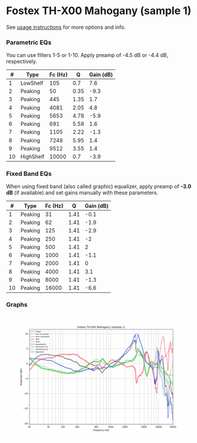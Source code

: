 # Fostex TH-X00 Mahogany (sample 1)
See [usage instructions](https://github.com/jaakkopasanen/AutoEq#usage) for more options and info.

### Parametric EQs
You can use filters 1-5 or 1-10. Apply preamp of -4.5 dB or -4.4 dB, respectively.

|   # | Type      |   Fc (Hz) |    Q |   Gain (dB) |
|-----|-----------|-----------|------|-------------|
|   1 | LowShelf  |       105 | 0.7  |         7.6 |
|   2 | Peaking   |        50 | 0.35 |        -9.3 |
|   3 | Peaking   |       445 | 1.35 |         1.7 |
|   4 | Peaking   |      4081 | 2.05 |         4.8 |
|   5 | Peaking   |      5653 | 4.78 |        -5.9 |
|   6 | Peaking   |       691 | 5.58 |         1.6 |
|   7 | Peaking   |      1105 | 2.22 |        -1.3 |
|   8 | Peaking   |      7248 | 5.95 |         1.4 |
|   9 | Peaking   |      9512 | 3.55 |         1.4 |
|  10 | HighShelf |     10000 | 0.7  |        -3.9 |

### Fixed Band EQs
When using fixed band (also called graphic) equalizer, apply preamp of **-3.0 dB** (if available) and set gains manually with these parameters.

|   # | Type    |   Fc (Hz) |    Q |   Gain (dB) |
|-----|---------|-----------|------|-------------|
|   1 | Peaking |        31 | 1.41 |        -0.1 |
|   2 | Peaking |        62 | 1.41 |        -1.9 |
|   3 | Peaking |       125 | 1.41 |        -2.9 |
|   4 | Peaking |       250 | 1.41 |        -2   |
|   5 | Peaking |       500 | 1.41 |         2   |
|   6 | Peaking |      1000 | 1.41 |        -1.1 |
|   7 | Peaking |      2000 | 1.41 |         0   |
|   8 | Peaking |      4000 | 1.41 |         3.1 |
|   9 | Peaking |      8000 | 1.41 |        -1.3 |
|  10 | Peaking |     16000 | 1.41 |        -6.6 |

### Graphs
![](./Fostex%20TH-X00%20Mahogany%20(sample%201).png)
